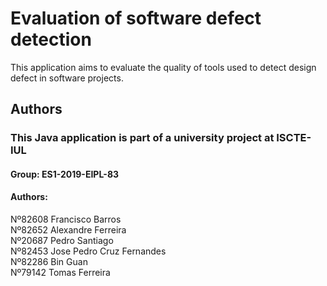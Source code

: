 # Evaluation of software defect detection
This application aims to evaluate the quality of tools used to detect design defect in software projects.  



## Authors

### This Java application is part of a university project at ISCTE-IUL
#### Group: ES1-2019-EIPL-83
#### Authors:
Nº82608 Francisco Barros  
Nº82652 Alexandre Ferreira  
Nº20687 Pedro Santiago  
Nº82453 Jose Pedro Cruz Fernandes  
Nº82286 Bin Guan  
Nº79142 Tomas Ferreira  
